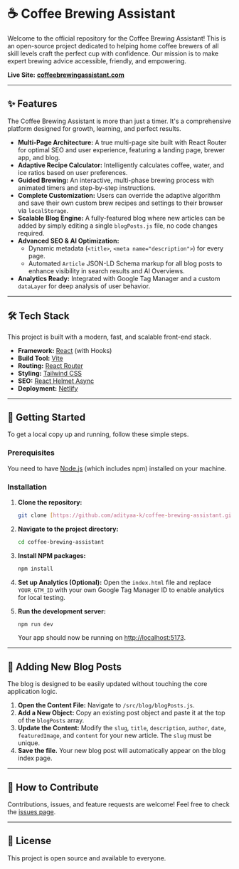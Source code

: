 # ☕ Coffee Brewing Assistant

Welcome to the official repository for the Coffee Brewing Assistant! This is an open-source project dedicated to helping home coffee brewers of all skill levels craft the perfect cup with confidence. Our mission is to make expert brewing advice accessible, friendly, and empowering.

**Live Site:** [**coffeebrewingassistant.com**](https://coffeebrewingassistant.com)


---

## ✨ Features

The Coffee Brewing Assistant is more than just a timer. It's a comprehensive platform designed for growth, learning, and perfect results.

* **Multi-Page Architecture:** A true multi-page site built with React Router for optimal SEO and user experience, featuring a landing page, brewer app, and blog.
* **Adaptive Recipe Calculator:** Intelligently calculates coffee, water, and ice ratios based on user preferences.
* **Guided Brewing:** An interactive, multi-phase brewing process with animated timers and step-by-step instructions.
* **Complete Customization:** Users can override the adaptive algorithm and save their own custom brew recipes and settings to their browser via `localStorage`.
* **Scalable Blog Engine:** A fully-featured blog where new articles can be added by simply editing a single `blogPosts.js` file, no code changes required.
* **Advanced SEO & AI Optimization:**
    * Dynamic metadata (`<title>`, `<meta name="description">`) for every page.
    * Automated `Article` JSON-LD Schema markup for all blog posts to enhance visibility in search results and AI Overviews.
* **Analytics Ready:** Integrated with Google Tag Manager and a custom `dataLayer` for deep analysis of user behavior.

---

## 🛠️ Tech Stack

This project is built with a modern, fast, and scalable front-end stack.

* **Framework:** [React](https://react.dev/) (with Hooks)
* **Build Tool:** [Vite](https://vitejs.dev/)
* **Routing:** [React Router](https://reactrouter.com/)
* **Styling:** [Tailwind CSS](https://tailwindcss.com/)
* **SEO:** [React Helmet Async](https://github.com/staylor/react-helmet-async)
* **Deployment:** [Netlify](https://www.netlify.com/)

---

## 🚀 Getting Started

To get a local copy up and running, follow these simple steps.

### Prerequisites

You need to have [Node.js](https://nodejs.org/en) (which includes npm) installed on your machine.

### Installation

1.  **Clone the repository:**
    ```bash
    git clone [https://github.com/adityaa-k/coffee-brewing-assistant.git](https://github.com/adityaa-k/coffee-brewing-assistant.git)
    ```
2.  **Navigate to the project directory:**
    ```bash
    cd coffee-brewing-assistant
    ```
3.  **Install NPM packages:**
    ```bash
    npm install
    ```
4.  **Set up Analytics (Optional):**
    Open the `index.html` file and replace `YOUR_GTM_ID` with your own Google Tag Manager ID to enable analytics for local testing.

5.  **Run the development server:**
    ```bash
    npm run dev
    ```
    Your app should now be running on [http://localhost:5173](http://localhost:5173).

---

## 📝 Adding New Blog Posts

The blog is designed to be easily updated without touching the core application logic.

1.  **Open the Content File:** Navigate to `/src/blog/blogPosts.js`.
2.  **Add a New Object:** Copy an existing post object and paste it at the top of the `blogPosts` array.
3.  **Update the Content:** Modify the `slug`, `title`, `description`, `author`, `date`, `featuredImage`, and `content` for your new article. The `slug` must be unique.
4.  **Save the file.** Your new blog post will automatically appear on the blog index page.

---

## 🤝 How to Contribute

Contributions, issues, and feature requests are welcome! Feel free to check the [issues page](https://github.com/adityaa-k/coffee-brewing-assistant/issues).

---

## 📜 License

This project is open source and available to everyone.
